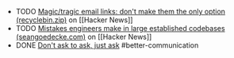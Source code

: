 - TODO [Magic/tragic email links: don't make them the only option (recyclebin.zip)](https://news.ycombinator.com/item?id=42627453) on [[Hacker News]]
- TODO [Mistakes engineers make in large established codebases (seangoedecke.com)](https://news.ycombinator.com/item?id=42627227) on [[Hacker News]]
- DONE [Don't ask to ask, just ask](https://dontasktoask.com/) #better-communication